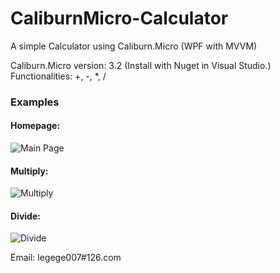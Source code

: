 # CaliburnMicro-Calculator
A simple Calculator using Caliburn.Micro (WPF with MVVM)

Caliburn.Micro version: 3.2 (Install with Nuget in Visual Studio.)
Functionalities: +, -, *, /

### Examples
#### Homepage:
![Main Page](https://raw.githubusercontent.com/yanglr/CaliburnMicro-Calculator/master/screenshots/p1.png)

#### Multiply:
![Multiply](https://raw.githubusercontent.com/yanglr/CaliburnMicro-Calculator/master/screenshots/p2.png)

#### Divide:
![Divide](https://raw.githubusercontent.com/yanglr/CaliburnMicro-Calculator/master/screenshots/p3.png)

Email: legege007#126.com
